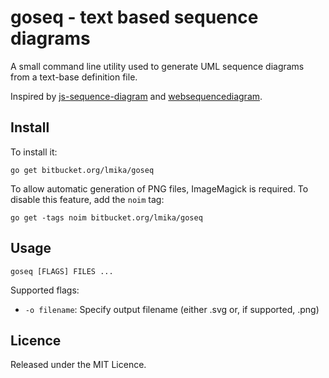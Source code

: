# goseq - text based sequence diagrams

A small command line utility used to generate UML sequence diagrams from a text-base definition file.

Inspired by [js-sequence-diagram](http://bramp.github.io/js-sequence-diagrams/) and
[websequencediagram](http://www.websequencediagrams.com/).

## Install

To install it:

    go get bitbucket.org/lmika/goseq

To allow automatic generation of PNG files, ImageMagick is required.  To disable this feature, add the `noim` tag:

    go get -tags noim bitbucket.org/lmika/goseq

## Usage

    goseq [FLAGS] FILES ...

Supported flags:

* `-o filename`: Specify output filename (either .svg or, if supported, .png)

## Licence

Released under the MIT Licence.